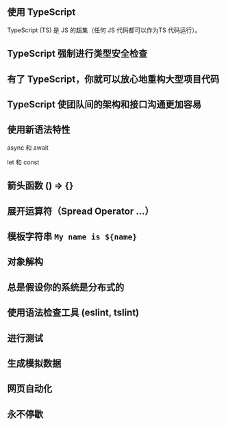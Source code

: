 ## 使用 TypeScript

TypeScript (TS) 是 JS 的超集（任何 JS 代码都可以作为TS 代码运行）。

## TypeScript 强制进行类型安全检查

## 有了 TypeScript，你就可以放心地重构大型项目代码

## TypeScript 使团队间的架构和接口沟通更加容易

## 使用新语法特性

async 和 await

let 和 const

## 箭头函数 () => {}


## 展开运算符（Spread Operator ...）

## 模板字符串 `My name is ${name}`

## 对象解构

## 总是假设你的系统是分布式的


## 使用语法检查工具 (eslint, tslint)

## 进行测试

## 生成模拟数据

## 网页自动化

## 永不停歇




